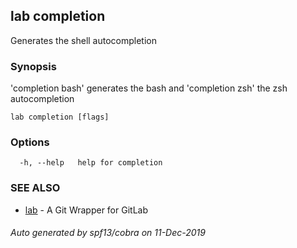 ## lab completion

Generates the shell autocompletion

### Synopsis

'completion bash' generates the bash and 'completion zsh' the zsh autocompletion

```
lab completion [flags]
```

### Options

```
  -h, --help   help for completion
```

### SEE ALSO

* [lab](index.md)	 - A Git Wrapper for GitLab

###### Auto generated by spf13/cobra on 11-Dec-2019
